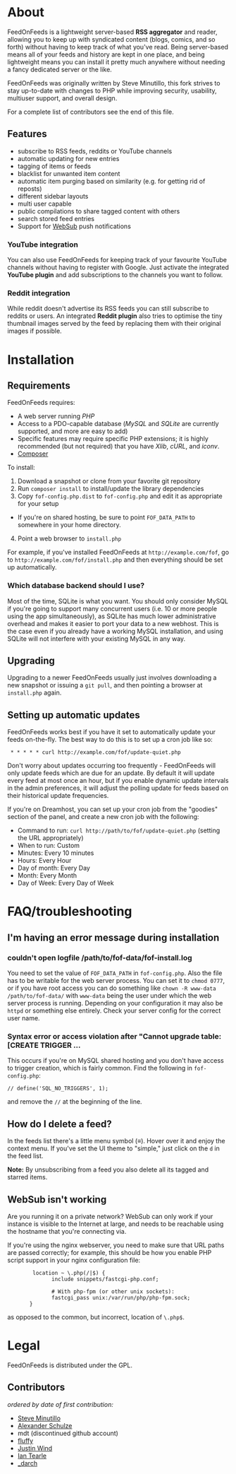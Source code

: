 # About

FeedOnFeeds is a lightweight server-based **RSS aggregator** and reader,
allowing you to keep up with syndicated content (blogs, comics, and so
forth) without having to keep track of what you've read. Being
server-based means all of your feeds and history are kept in one
place, and being lightweight means you can install it pretty much
anywhere without needing a fancy dedicated server or the like.

FeedOnFeeds was originally written by Steve Minutillo,
this fork strives to stay up-to-date with changes to PHP while improving
security, usability, multiuser support, and overall design.

For a complete list of contributors see the end of this file.

## Features

* subscribe to RSS feeds, reddits or YouTube channels
* automatic updating for new entries
* tagging of items or feeds
* blacklist for unwanted item content
* automatic item purging based on similarity (e.g. for getting rid of reposts)
* different sidebar layouts
* multi user capable
* public compilations to share tagged content with others
* search stored feed entries
* Support for [WebSub](https://en.wikipedia.org/wiki/WebSub) push notifications

### YouTube integration

You can also use FeedOnFeeds for keeping track of your favourite YouTube
channels without having to register with Google. Just activate the integrated
**YouTube plugin** and add subscriptions to the channels you want to follow.

### Reddit integration

While reddit doesn't advertise its RSS feeds you can still subscribe to reddits
or users. An integrated **Reddit plugin** also tries to optimise the tiny
thumbnail images served by the feed by replacing them with their original
images if possible.

# Installation

## Requirements

FeedOnFeeds requires:

* A web server running *PHP*
* Access to a PDO-capable database (*MySQL* and *SQLite* are currently supported,
  and more are easy to add)
* Specific features may require specific PHP extensions; it is highly
  recommended (but not required) that you have *Xlib*, *cURL*, and *iconv*.
* [Composer](https://getcomposer.org/)

To install:

1. Download a snapshot or clone from your favorite git repository
2. Run `composer install` to install/update the library dependencies
3. Copy `fof-config.php.dist` to `fof-config.php` and edit it as appropriate for your setup
  * If you're on shared hosting, be sure to point `FOF_DATA_PATH` to somewhere in your home directory.
4. Point a web browser to `install.php`

  For example, if you've installed FeedOnFeeds at `http://example.com/fof`, go to
  `http://example.com/fof/install.php` and then everything should be set
  up automatically.

### Which database backend should I use?

Most of the time, SQLite is what you want. You should only consider MySQL if
you're going to support many concurrent users (i.e. 10 or more people using the
app simultaneously), as SQLite has much lower administrative overhead and makes
it easier to port your data to a new webhost. This is the case even if you
already have a working MySQL installation, and using SQLite will not interfere
with your existing MySQL in any way.

## Upgrading

Upgrading to a newer FeedOnFeeds usually just involves downloading a
new snapshot or issuing a `git pull`, and then pointing a browser at `install.php`
again.

## Setting up automatic updates

FeedOnFeeds works best if you have it set to automatically update your feeds
on-the-fly. The best way to do this is to set up a cron job like
so:

     * * * * * curl http://example.com/fof/update-quiet.php

Don't worry about updates occurring too frequently - FeedOnFeeds will only
update feeds which are due for an update. By default it will
update every feed at most once an hour, but if you enable dynamic
update intervals in the admin preferences, it will adjust the polling
update for feeds based on their historical update frequencies.

If you're on Dreamhost, you can set up your cron job from the "goodies" section
of the panel, and create a new cron job with the following:

* Command to run: `curl http://path/to/fof/update-quiet.php` (setting the URL
  appropriately)
* When to run: Custom
* Minutes: Every 10 minutes
* Hours: Every Hour
* Day of month: Every Day
* Month: Every Month
* Day of Week: Every Day of Week

# FAQ/troubleshooting

## I'm having an error message during installation

### couldn't open logfile /path/to/fof-data/fof-install.log

You need to set the value of `FOF_DATA_PATH` in `fof-config.php`. Also the file
has to be writable for the web server process. You can set it to `chmod 0777`, or
if you have root access you can do something like `chown -R www-data /path/to/fof-data/`
with `www-data` being the user under which the web server process is running. Depending on
your configuration it may also be `httpd` or something else entirely. Check your server
config for the correct user name.

### Syntax error or access violation after "Cannot upgrade table: [CREATE TRIGGER ...

This occurs if you're on MySQL shared hosting and you don't have access to
trigger creation, which is fairly common. Find the following in `fof-config.php`:

    // define('SQL_NO_TRIGGERS', 1);

and remove the `//` at the beginning of the line.

## How do I delete a feed?

In the feeds list there's a little menu symbol (≡). Hover
over it and enjoy the context menu. If you've set the UI theme to "simple," just
click on the `d` in the feed list.

**Note:** By unsubscribing from a feed you also delete all its tagged and starred
items.

## WebSub isn't working

Are you running it on a private network? WebSub can only work if your instance is visible to the Internet at large, and needs to be reachable using the hostname that you're connecting via.

If you're using the nginx webserver, you need to make sure that URL paths are passed correctly; for example, this should be how you enable PHP script support in your nginx configuration file:

```nginx
        location ~ \.php(/|$) {
              include snippets/fastcgi-php.conf;

              # With php-fpm (or other unix sockets):
              fastcgi_pass unix:/var/run/php/php-fpm.sock;
       }
```

as opposed to the common, but incorrect, location of `\.php$`.

# Legal

FeedOnFeeds is distributed under the GPL.

## Contributors

*ordered by date of first contribution:*

* [Steve Minutillo](http://feedonfeeds.com/ "original FeedOnFeeds homepage")
* [Alexander Schulze](https://github.com/RomanSixty)
* mdt (discontinued github account)
* [fluffy](https://github.com/fluffy-critter)
* [Justin Wind](https://github.com/thylacine)
* [Ian Tearle](https://github.com/iantearle)
* [_darch](https://github.com/sorenpeter)

